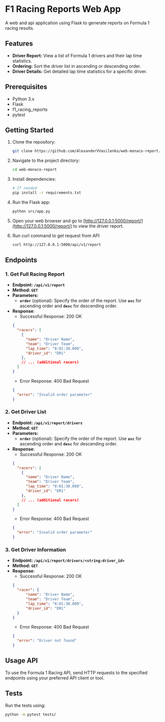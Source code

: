 # F1 Racing Reports Web App

A web and api application using Flask to generate reports on Formula 1 racing results.

## Features

- **Driver Report:** View a list of Formula 1 drivers and their lap time statistics.
- **Ordering:** Sort the driver list in ascending or descending order.
- **Driver Details:** Get detailed lap time statistics for a specific driver.

## Prerequisites

- Python 3.x
- Flask
- f1_racing_reports
- pytest

## Getting Started

1. Clone the repository:

    ```bash
    git clone https://github.com/AlexanderVVasilenko/web-monaco-report.git
    ```

2. Navigate to the project directory:

    ```bash
    cd web-monaco-report
    ```

3. Install dependencies:

    ```bash
    # If needed
    pip install -r requirements.txt
    ```

4. Run the Flask app:

    ```bash
    python src/app.py
    ```

5. Open your web browser and go to [http://127.0.0.1:5000/report/](http://127.0.0.1:5000/report/) to view the driver report.
   
6. Run curl command to get request from API

   ```bash
   curl http://127.0.0.1:5000/api/v1/report
   ```

## Endpoints

### 1. Get Full Racing Report

* **Endpoint: `/api/v1/report`**
* **Method: `GET`**
* **Parameters:**
  * **`order`** (optional): Specify the order of the report. Use **`asc`** for ascending order and **`desc`** for descending 
    order.
* **Response**:
  * Successful Response: 200 OK
  ```json lines
  {
    "racers": [
      {
        "name": "Driver Name",
        "team": "Driver Team",
        "lap_time": "0:01:30.000",
        "driver_id": "DR1"
      },
      // ... (additional racers)
    ]
  }
  ```
  * Error Response: 400 Bad Request
  ```json
  {
    "error": "Invalid order parameter"
  }
  ```
### 2. Get Driver List
* **Endpoint: `/api/v1/report/drivers`**
* **Method: `GET`**
* **Parameters:**
  * **`order`** (optional): Specify the order of the report. Use **`asc`** for ascending order and **`desc`** for descending 
    order.
* **Response**:
  * Successful Response: 200 OK
  ```json lines
  {
    "racers": [
      {
        "name": "Driver Name",
        "team": "Driver Team",
        "lap_time": "0:01:30.000",
        "driver_id": "DR1"
      },
      // ... (additional racers)
    ]
  }
  ```
  * Error Response: 400 Bad Request
  ```json
  {
    "error": "Invalid order parameter"
  }
  ```
### 3. Get Driver Information
* **Endpoint: `/api/v1/report/drivers/<string:driver_id>`**
* **Method: `GET`**
* **Response**:
  * Successful Response: 200 OK
  ```json
  {
    "racer": {
        "name": "Driver Name",
        "team": "Driver Team",
        "lap_time": "0:01:30.000",
        "driver_id": "DR1"
    }
  }
  ```
  * Error Response: 400 Bad Request
  ```json
  {
    "error": "Driver not found"
  }
  ```
  
## Usage API

To use the Formula 1 Racing API, send HTTP requests to the specified endpoints using your preferred API client or tool.

## Tests

Run the tests using:

```bash
python -m pytest tests/
